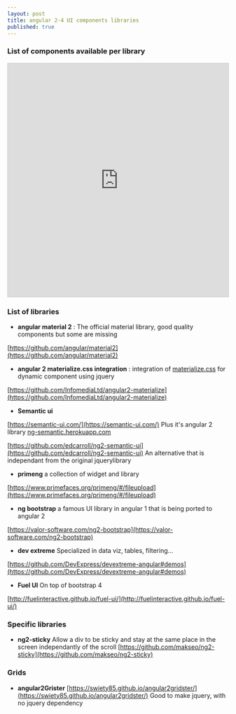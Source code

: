 ```yaml
---
layout: post
title: angular 2-4 UI components libraries
published: true
---
```


### List of components available per library 

<iframe class="airtable-embed" src="https://airtable.com/embed/shreoz9hTpNQfjAo2?backgroundColor=teal&viewControls=on" frameborder="0" onmousewheel="" width="100%" height="533" style="background: transparent; border: 1px solid #ccc;"></iframe>


### List of libraries

* **angular material 2** : The official material  library, good quality components but some are missing

[https://github.com/angular/material2](https://github.com/angular/material2)


* **angular 2 materialize.css integration** : integration of [materialize.css](http://materializecss.com/) for dynamic component using jquery

[https://github.com/InfomediaLtd/angular2-materialize](https://github.com/InfomediaLtd/angular2-materialize)

* **Semantic ui**

[https://semantic-ui.com/](https://semantic-ui.com/)
Plus it's angular 2 library
[ng-semantic.herokuapp.com](ng-semantic.herokuapp.com)


[https://github.com/edcarroll/ng2-semantic-ui](https://github.com/edcarroll/ng2-semantic-ui) An alternative that is independant from the original jquerylibrary

* **primeng** a collection of widget and library

[https://www.primefaces.org/primeng/#/fileupload](https://www.primefaces.org/primeng/#/fileupload)

* **ng bootstrap** a famous UI library in angular 1 that is being ported to angular 2

[https://valor-software.com/ng2-bootstrap](https://valor-software.com/ng2-bootstrap)

* **dev extreme** Specialized in data viz, tables, filtering...

[https://github.com/DevExpress/devextreme-angular#demos](https://github.com/DevExpress/devextreme-angular#demos)

* **Fuel UI** On top of bootstrap 4

[http://fuelinteractive.github.io/fuel-ui/](http://fuelinteractive.github.io/fuel-ui/)

### Specific libraries

* **ng2-sticky** Allow a div to be sticky and stay at the same place in the screen independantly of the scroll [https://github.com/makseo/ng2-sticky](https://github.com/makseo/ng2-sticky)

### Grids 

* **angular2Grister** [https://swiety85.github.io/angular2gridster/](https://swiety85.github.io/angular2gridster/) Good to make jquery, with no jquery dependency
